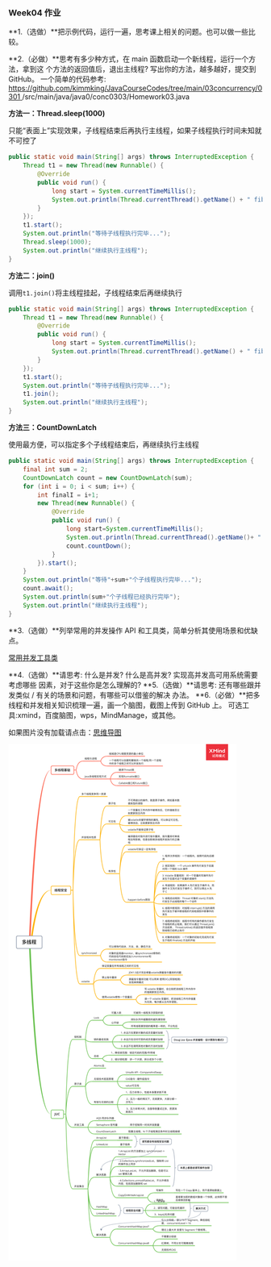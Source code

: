 ### Week04 作业

**1.（选做）**把示例代码，运行一遍，思考课上相关的问题。也可以做一些比较。

**2.（必做）**思考有多少种方式，在 main 函数启动一个新线程，运行一个方法，拿到这
个方法的返回值后，退出主线程? 写出你的方法，越多越好，提交到 GitHub。
一个简单的代码参考: [ https://github.com/kimmking/JavaCourseCodes/tree/main/03concurrency/0301 ](https://github.com/kimmking/JavaCourseCodes/tree/main/03concurrency/0301)/src/main/java/java0/conc0303/Homework03.java

**方法一：Thread.sleep(1000)**

只能“表面上”实现效果，子线程结束后再执行主线程，如果子线程执行时间未知就不可控了

```java
public static void main(String[] args) throws InterruptedException {
    Thread t1 = new Thread(new Runnable() {
        @Override
        public void run() {
            long start = System.currentTimeMillis();
            System.out.println(Thread.currentThread().getName() + " fibo(" + 10 + ")=" + MathUtil.fibo(10) + " 使用时间：" + (System.currentTimeMillis() - start) + " ms");
        }
    });
    t1.start();
    System.out.println("等待子线程执行完毕...");
    Thread.sleep(1000);
    System.out.println("继续执行主线程");
}
```

**方法二：join()**

调用`t1.join()`将主线程挂起，子线程结束后再继续执行

```java
public static void main(String[] args) throws InterruptedException {
    Thread t1 = new Thread(new Runnable() {
        @Override
        public void run() {
            long start = System.currentTimeMillis();
            System.out.println(Thread.currentThread().getName() + " fibo(15)=" + MathUtil.fibo(15) + " 使用时间：" + (System.currentTimeMillis() - start) + " ms");
        }
    });
    t1.start();
    System.out.println("等待子线程执行完毕...");
    t1.join();
    System.out.println("继续执行主线程");
}
```

**方法三：CountDownLatch**

使用最方便，可以指定多个子线程结束后，再继续执行主线程

```java
public static void main(String[] args) throws InterruptedException {
    final int sum = 2;
    CountDownLatch count = new CountDownLatch(sum);
    for (int i = 0; i < sum; i++) {
        int finalI = i+1;
        new Thread(new Runnable() {
            @Override
            public void run() {
                long start=System.currentTimeMillis();
                System.out.println(Thread.currentThread().getName()+ " fibo("+finalI*15+")=" + MathUtil.fibo(finalI*15) + " 使用时间："+ (System.currentTimeMillis()-start) + " ms");
                count.countDown();
            }
        }).start();
    }
    System.out.println("等待"+sum+"个子线程执行完毕...");
    count.await();
    System.out.println(sum+"个子线程已经执行完毕");
    System.out.println("继续执行主线程");
}
```

**3.（选做）**列举常用的并发操作 API 和工具类，简单分析其使用场景和优缺点。

[常用并发工具类](https://www.jianshu.com/p/3cdeda81c517)

**4.（选做）**请思考: 什么是并发? 什么是高并发? 实现高并发高可用系统需要考虑哪些 因素，对于这些你是怎么理解的?
**5.（选做）**请思考: 还有哪些跟并发类似 / 有关的场景和问题，有哪些可以借鉴的解决 办法。
**6.（必做）**把多线程和并发相关知识梳理一遍，画一个脑图，截图上传到 GitHub 上。 可选工具:xmind，百度脑图，wps，MindManage，或其他。

如果图片没有加载请点击：[思维导图](https://github.com/SkyMing1024/java-advanced-exercise/blob/main/Homework/week04(concurrency)/concurrent.png)

![](concurrent.png)

